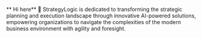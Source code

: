 ** Hi here** 👋
StrategyLogic is dedicated to transforming the strategic planning and execution landscape through innovative AI-powered solutions, empowering organizations to navigate the complexities of the modern business environment with agility and foresight.
